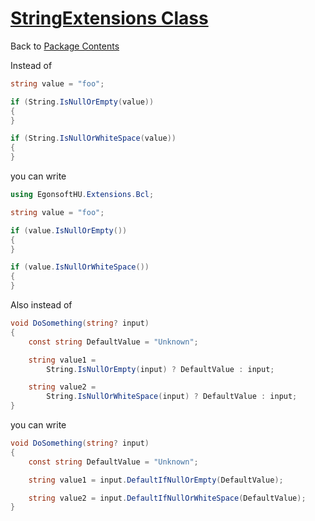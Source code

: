﻿# [StringExtensions Class](help/T_EgonsoftHU_Extensions_Bcl_StringExtensions.md)

Back to [Package Contents](https://github.com/gcsizmadia/EgonsoftHU.Extensions.Bcl#package-contents)

Instead of
```C#
string value = "foo";

if (String.IsNullOrEmpty(value))
{
}

if (String.IsNullOrWhiteSpace(value))
{
}
```
you can write
```C#
using EgonsoftHU.Extensions.Bcl;

string value = "foo";

if (value.IsNullOrEmpty())
{
}

if (value.IsNullOrWhiteSpace())
{
}
```

Also instead of
```C#
void DoSomething(string? input)
{
    const string DefaultValue = "Unknown";

    string value1 =
        String.IsNullOrEmpty(input) ? DefaultValue : input;

    string value2 =
        String.IsNullOrWhiteSpace(input) ? DefaultValue : input;
}
```
you can write
```C#
void DoSomething(string? input)
{
    const string DefaultValue = "Unknown";

    string value1 = input.DefaultIfNullOrEmpty(DefaultValue);

    string value2 = input.DefaultIfNullOrWhiteSpace(DefaultValue);
}
```
